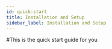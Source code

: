 ```yaml
---
id: quick-start
title: Installation and Setup
sidebar_label: Installation and Setup
---
```


#This is the quick start guide for you